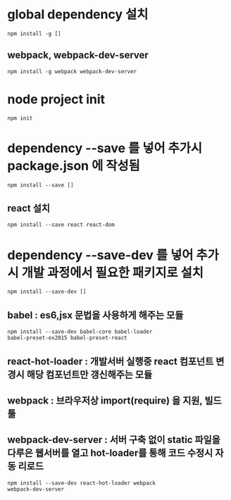 # global dependency 설치
<code>npm install -g []</code>
## webpack, webpack-dev-server
<code>npm install -g webpack webpack-dev-server</code>

# node project init
<code>npm init</code>

# dependency --save 를 넣어 추가시 package.json 에 작성됨
<code>npm install --save []</code>
## react 설치
<code>npm install --save react react-dom</code>

# dependency --save-dev 를 넣어 추가시 개발 과정에서 필요한 패키지로 설치
<code>npm install --save-dev []</code>
## babel : es6,jsx 문법을 사용하게 해주는 모듈
<code>npm install --save-dev babel-core babel-loader babel-preset-ex2015 babel-preset-react</code>
## react-hot-loader : 개발서버 실행중 react 컴포넌트 변경시 해당 컴포넌트만 갱신해주는 모듈
## webpack : 브라우저상 import(require) 을 지원, 빌드 툴
## webpack-dev-server : 서버 구축 없이 static 파일을 다루은 웹서버를 열고 hot-loader를 통해 코드 수정시 자동 리로드
<code>npm install --save-dev react-hot-loader webpack webpack-dev-server</code>